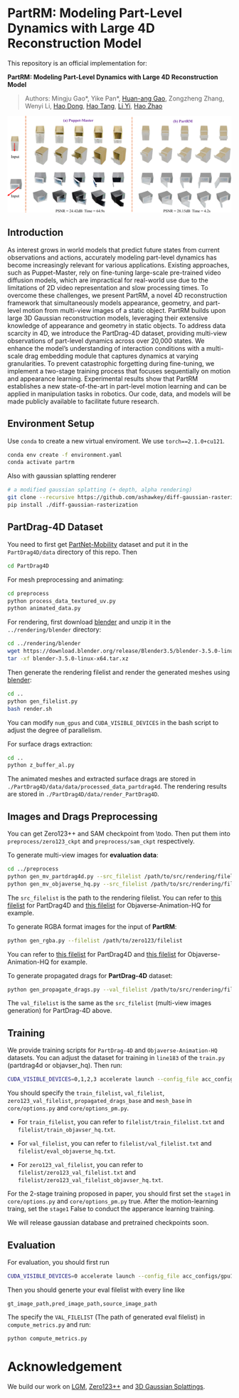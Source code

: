 # PartRM: Modeling Part-Level Dynamics with Large 4D Reconstruction Model

This repository is an official implementation for:

**PartRM: Modeling Part-Level Dynamics with Large 4D Reconstruction Model**
> Authors: Mingju Gao*, Yike Pan*, [Huan-ang Gao](https://c7w.tech/about/), Zongzheng Zhang, Wenyi Li, [Hao Dong](https://zsdonghao.github.io/), [Hao Tang](https://ha0tang.github.io/), [Li Yi](https://ericyi.github.io/), [Hao Zhao](https://sites.google.com/view/fromandto)

![Teaser](./images/teaser.png)

## Introduction
As interest grows in world models that predict future states from current observations and actions, accurately modeling part-level dynamics has become increasingly relevant for various applications. Existing approaches, such as Puppet-Master, rely on fine-tuning large-scale pre-trained video diffusion models, which are impractical for real-world use due to the limitations of 2D video representation and slow processing times. To overcome these challenges, we present PartRM, a novel 4D reconstruction framework that simultaneously models appearance, geometry, and part-level motion from multi-view images of a static object. PartRM builds upon large 3D Gaussian reconstruction models, leveraging their extensive knowledge of appearance and geometry in static objects. To address data scarcity in 4D, we introduce the PartDrag-4D dataset, providing multi-view observations of part-level dynamics across over 20,000 states. We enhance the model’s understanding of interaction conditions with a multi-scale drag embedding module that captures dynamics at varying granularities. To prevent catastrophic forgetting during fine-tuning, we implement a two-stage training process that focuses sequentially on motion and appearance learning. Experimental results show that PartRM establishes a new state-of-the-art in part-level motion learning and can be applied in manipulation tasks in robotics. Our code, data, and models will be made publicly available to facilitate future research.

## Environment Setup
Use `conda` to create a new virtual enviroment. We use `torch==2.1.0+cu121`.
```bash
conda env create -f environment.yaml
conda activate partrm
```
Also with gaussian splatting renderer
```bash
# a modified gaussian splatting (+ depth, alpha rendering)
git clone --recursive https://github.com/ashawkey/diff-gaussian-rasterization
pip install ./diff-gaussian-rasterization
```

## PartDrag-4D Dataset
You need to first get [PartNet-Mobility](https://sapien.ucsd.edu/browse) dataset and put it in the `PartDrag4D/data` directory of this repo.
Then
```bash
cd PartDrag4D
```
For mesh preprocessing and animating:
```bash
cd preprocess
python process_data_textured_uv.py
python animated_data.py
```
For rendering, first download [blender](https://download.blender.org/release/Blender3.5/blender-3.5.0-linux-x64.tar.xz) and unzip it in the `../rendering/blender` directory:
```bash
cd ../rendering/blender
wget https://download.blender.org/release/Blender3.5/blender-3.5.0-linux-x64.tar.xz
tar -xf blender-3.5.0-linux-x64.tar.xz
```

Then generate the rendering filelist and render the generated meshes using [blender](https://download.blender.org/release/Blender3.5/blender-3.5.0-linux-x64.tar.xz):
```bash
cd ..
python gen_filelist.py
bash render.sh
```
You can modify `num_gpus` and `CUDA_VISIBLE_DEVICES` in the bash script to adjust the degree of parallelism.

For surface drags extraction:
```bash
cd ..
python z_buffer_al.py
```

The animated meshes and extracted surface drags are stored in `./PartDrag4D/data/data/processed_data_partdrag4d`. The rendering results are stored in `./PartDrag4D/data/render_PartDrag4D`.

## Images and Drags Preprocessing
You can get Zero123++ and SAM checkpoint from \todo. Then put them into `preprocess/zero123_ckpt` and `preprocess/sam_ckpt` respectively.

To generate multi-view images for **evaluation data**:
```bash
cd ../preprocess
python gen_mv_partdrag4d.py --src_filelist /path/to/src/rendering/filelist --output_dir /path/to/save/dir # For PartDrag-4D
python gen_mv_objaverse_hq.py --src_filelist /path/to/src/rendering/filelist --output_dir /path/to/save/dir # For Objaverse-Animation-HQ,
```
The `src_filelist` is the path to the rendering filelist. You can refer to [this filelist](filelist/zero123_val_filelist_partdrag4d.txt) for PartDrag4D and [this filelist](filelist/zero123_val_filelist_objavser_hq.txt) for Objaverse-Animation-HQ for example.

To generate RGBA format images for the input of **PartRM**:
```bash
python gen_rgba.py --filelist /path/to/zero123/filelist
```
You can refer to [this filelist](filelist/zero123_val_filelist_objavser_hq.txt) for PartDrag4D and [this filelist](filelist/zero123_val_filelist_partdrag4d.txt) for Objaverse-Animation-HQ for example.

To generate propagated drags for **PartDrag-4D** dataset:
```bash
python gen_propagate_drags.py --val_filelist /path/to/src/rendering/filelist --sample_num [The number of propagated drags] --save_dir /path/to/save/drags
```
The `val_filelist` is the same as the `src_filelist` (multi-view images generation) for PartDrag-4D above.

## Training
We provide training scripts for `PartDrag-4D` and `Objaverse-Animation-HQ` datasets. You can adjust the dataset for training in `line183` of the `train.py` (partdrag4d or objavser_hq). Then run:
```bash
CUDA_VISIBLE_DEVICES=0,1,2,3 accelerate launch --config_file acc_configs/gpu4.yaml train.py big --workspace [your workspace]
```

You should specify the `train_filelist`, `val_filelist`, `zero123_val_filelist`, `propagated_drags_base` and `mesh_base` in `core/options.py` and `core/options_pm.py`. 

- For `train_filelist`, you can refer to `filelist/train_filelist.txt` and `filelist/train_objavser_hq.txt`.

- For `val_filelist`, you can refer to `filelist/val_filelist.txt` and `filelist/eval_objaverse_hq.txt`. 

- For `zero123_val_filelist`, you can refer to `filelist/zero123_val_filelist.txt` and `filelist/zero123_val_filelist_objavser_hq.txt`.

For the 2-stage training proposed in paper, you should first set the `stage1` in `core/options.py` and `core/options_pm.py` true. After the motion-learning traing, set the `stage1` False to conduct the apperance learning training.

We will release gaussian database and pretrained checkpoints soon.

## Evaluation
For evaluation, you should first run
```bash
CUDA_VISIBLE_DEVICES=0 accelerate launch --config_file acc_configs/gpu1.yaml eval.py big --workspace [your workspace]
```
Then you should generte your eval filelist with every line like
```
gt_image_path,pred_image_path,source_image_path
```
The specify the `VAL_FILELIST` (The path of generated eval filelist) in `compute_metrics.py` and run:
```
python compute_metrics.py
```

# Acknowledgement
We build our work on [LGM](https://arxiv.org/pdf/2402.05054), [Zero123++](https://arxiv.org/pdf/2310.15110) and [3D Gaussian Splattings](https://repo-sam.inria.fr/fungraph/3d-gaussian-splatting/3d_gaussian_splatting_high.pdf).
